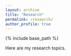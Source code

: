 ```yaml
---
layout: archive
title: "Research"
permalink: /research/
author_profile: true
---
```


{% include base_path %}

Here are my research topics.